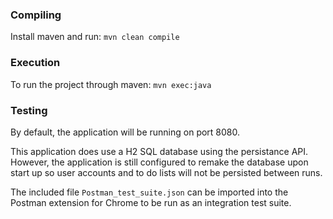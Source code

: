 ### Compiling ###
Install maven and run:
`mvn clean compile`

### Execution ###
To run the project through maven:
`mvn exec:java`

### Testing ###
By default, the application will be running on port 8080.

This application does use a H2 SQL database using the persistance API. However, the application is still configured to
remake the database upon start up so user accounts and to do lists will not be persisted between runs.

The included file `Postman_test_suite.json` can be imported into the Postman extension for Chrome to be run as an integration test suite.

